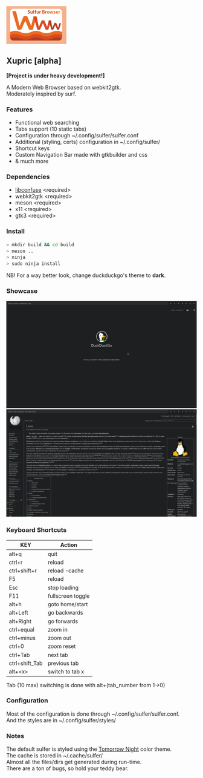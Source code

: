 <img src="res/logo/logo3.png" alt="Logo" height="100">

## Xupric __[alpha]__
__[Project is under heavy development!]__

A Modern Web Browser based on webkit2gtk.\
Moderately inspired by surf.

### Features
* Functional web searching
* Tabs support (10 static tabs)
* Configuration through ~/.config/sulfer/sulfer.conf
* Additional (styling, certs) configuration in ~/.config/sulfer/
* Shortcut keys
* Custom Navigation Bar made with gtkbuilder and css
* & much more

### Dependencies
* <a href="https://github.com/libconfuse/libconfuse">libconfuse</a> \<required\>
* webkit2gtk \<required\>
* meson \<required\>
* x11 \<required\>
* gtk3 \<required\>

### Install
```sh
> mkdir build && cd build
> meson ..
> ninja
> sudo ninja install 
```
NB! For a way better look, change duckduckgo's theme to __dark__.

### Showcase
<img src="res/previews/start_sulfer.png">
<img src="res/previews/wiki_sulfer.png">

### Keyboard Shortcuts
| KEY            | Action           |
| ------         | -----            |
| alt+q          | quit             |
| ctrl+r         | reload           |
| ctrl+shift+r   | reload -cache    |
| F5             | reload           |
| Esc            | stop loading     |
| F11            | fullscreen toggle|
| alt+h          | goto home/start  |
| alt+Left       | go backwards     |
| alt+Right      | go forwards      |
| ctrl+equal     | zoom in          |
| ctrl+minus     | zoom out         |
| ctrl+0         | zoom reset       |
| ctrl+Tab       | next tab         |
| ctrl+shift_Tab | previous tab     |
| alt+\<x\>      | switch to tab x  |

Tab (10 max) switching is done with alt+(tab_number from 1->0)

### Configuration
Most of the configuration is done through ~/.config/sulfer/sulfer.conf.\
And the styles are in ~/.config/sulfer/styles/

### Notes
The default sulfer is styled using the <a href="https://github.com/ChrisKempson/Tomorrow-Theme">Tomorrow Night</a> color theme.\
The cache is stored in ~/.cache/sulfer/\
Almost all the files/dirs get generated during run-time.\
There are a ton of bugs, so hold your teddy bear.
